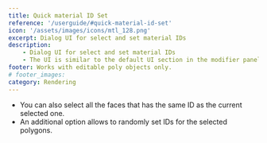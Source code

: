 ```yaml
---
title: Quick material ID Set
reference: '/userguide/#quick-material-id-set'
icon: '/assets/images/icons/mtl_128.png'
excerpt: Dialog UI for select and set material IDs
description:
    - Dialog UI for select and set material IDs
    - The UI is similar to the default UI section in the modifier panel, but with larger buttons and easier to use.
footer: Works with editable poly objects only.
# footer_images:
category: Rendering
---
```


* You can also select all the faces that has the same ID as the current selected one.
* An additional option allows to randomly set IDs for the selected polygons.
